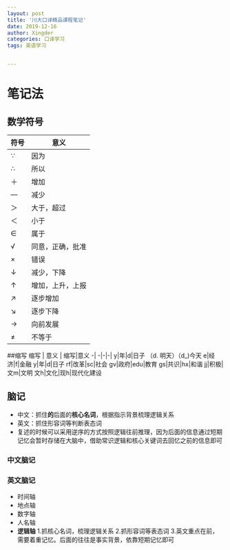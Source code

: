 ```yaml
---
layout: post
title: '川大口译精品课程笔记'
date: 2019-12-16
author: Xingder
categories: 口译学习
tags: 英语学习


---
```

# 笔记法
## 数学符号
符号  | 意义
------------- | -------------
∵ | 因为
∴ | 所以
＋|增加
—|减少
＞|大于，超过
＜|小于
∈|属于
√|同意，正确，批准
×|错误
↓|减少，下降
↑|增加，上升，上报
↗|逐步增加
↘|逐步下降
→|向前发展
≠|不等于
##缩写
缩写 | 意义   | 缩写|意义
-| -|-|-|
y|年|d|日子 （d. 明天）（d_)今天
e|经济|f|金融
y|年|d|日子
rf|改革|sc|社会
gv|政府|edu|教育
gs|共识|hx|和谐
jj|积极|文m|文明
文h|文化|现h|现代化建设
## 脑记
- 中文：抓住**的**后面的**核心名词**，根据指示背景梳理逻辑关系
- 英文：抓住形容词等判断表态词
- 复述的时候可以采用逆序的方式按照逻辑往前推理，因为后面的信息通过短期记忆会暂时存储在大脑中，借助常识逻辑和核心关键词去回忆之前的信息即可
### 中文脑记
### 英文脑记
- 时间轴
- 地点轴
- 数字轴
- 人名轴
- **逻辑轴**
1.抓核心名词，梳理逻辑关系
2.抓形容词等表态词
3.英文重点在前，需要着重记忆。后面的往往是事实背景，依靠短期记忆即可